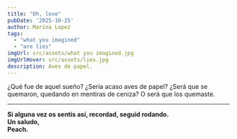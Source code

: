 ```yaml
---
title: "Oh, love"  
pubDate: '2025-10-25'
author: Marina Lopez
tags:
  - "what you imagined"
  - "are lies"
imgUrl: src/assets/what you imagined.jpg
imgUrlHover: src/assets/lies.jpg
description: Aves de papel.
---
```

¿Qué fue de aquel sueño?
¿Sería acaso aves de papel?
¿Será que se quemaron, 
quedando en mentiras de ceniza?
O será que los quemaste.

---

**Si alguna vez os sentís así, recordad, seguid rodando.  
Un saludo,  
Peach.**
